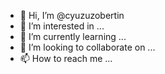 - 👋 Hi, I’m @cyuzuzobertin
- 👀 I’m interested in ...
- 🌱 I’m currently learning ...
- 💞️ I’m looking to collaborate on ...
- 📫 How to reach me ...

<!---
cyuzuzobertin/cyuzuzobertin is a ✨ special ✨ repository because its `README.md` (this file) appears on your GitHub profile.
You can click the Preview link to take a look at your changes.
--->
